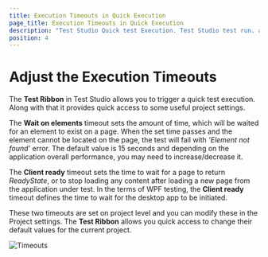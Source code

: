 ```yaml
---
title: Execution Timeouts in Quick Execution
page_title: Execution Timeouts in Quick Execution
description: "Test Studio Quick test Execution. Test Studio test run. annotated test run. Global Timeouts in Test Studio project. Visual debugger options in Test Studio. Set preferred browser for test runs and test recording. Quick run Execution log "
position: 4
---
```

# Adjust the Execution Timeouts

The **Test Ribbon** in Test Studio allows you to trigger a quick test execution. Along with that it provides quick access to some useful project settings.

The **Wait on elements** timeout sets the amount of time, which will be waited for an element to exist on a page. When the set time passes and the element cannot be located on the page, the test will fail with _'Element not found'_ error. The default value is 15 seconds and depending on the application overall performance, you may need to increase/decrease it.

The **Client ready** timeout sets the time to wait for a page to return _ReadyState_, or to stop loading any content after loading a new page from the application under test. In the terms of WPF testing, the **Client ready** timeout defines the time to wait for the desktop app to be initiated.

These two timeouts are set on project level and you can modify these in the Project settings. The **Test Ribbon** allows you quick access to change their default values for the current project.

![Timeouts][10]

[10]: /img/automated-tests/test-execution/quick-run-timeouts/fig10.png
